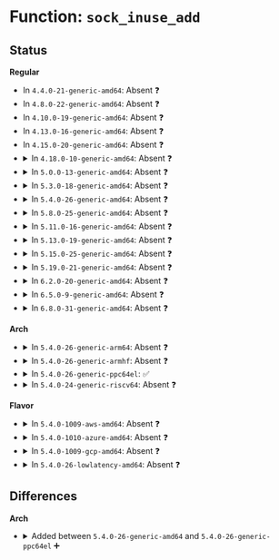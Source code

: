 # Function: <code>sock_inuse_add</code>

## Status
<b>Regular</b>
<ul>
<li>
In <code>4.4.0-21-generic-amd64</code>: Absent ❓
</li>
<li>
In <code>4.8.0-22-generic-amd64</code>: Absent ❓
</li>
<li>
In <code>4.10.0-19-generic-amd64</code>: Absent ❓
</li>
<li>
In <code>4.13.0-16-generic-amd64</code>: Absent ❓
</li>
<li>
In <code>4.15.0-20-generic-amd64</code>: Absent ❓
</li>
<li>
<details>
<summary>In <code>4.18.0-10-generic-amd64</code>: Absent ❓</summary>

```json
{
  "name": "sock_inuse_add",
  "collision_type": "Unique Static",
  "inline_type": "Full",
  "funcs": [
    {
      "addr": 18446744071587725254,
      "name": "sock_inuse_add",
      "external": false,
      "loc": "net/core/sock.c:3136",
      "file": "net/core/sock.c",
      "inline": "not declared, inlined",
      "caller_inline": [
        "net/core/sock.c:sk_clone_lock",
        "net/core/sock.c:__sk_free",
        "net/core/sock.c:sk_alloc"
      ],
      "caller_func": []
    }
  ],
  "symbols": []
}
```
</details>
</li>
<li>
<details>
<summary>In <code>5.0.0-13-generic-amd64</code>: Absent ❓</summary>

```json
{
  "name": "sock_inuse_add",
  "collision_type": "Unique Static",
  "inline_type": "Full",
  "funcs": [
    {
      "addr": 18446744071587857574,
      "name": "sock_inuse_add",
      "external": false,
      "loc": "net/core/sock.c:3087",
      "file": "net/core/sock.c",
      "inline": "not declared, inlined",
      "caller_inline": [
        "net/core/sock.c:sk_clone_lock",
        "net/core/sock.c:__sk_free",
        "net/core/sock.c:sk_alloc"
      ],
      "caller_func": []
    }
  ],
  "symbols": []
}
```
</details>
</li>
<li>
<details>
<summary>In <code>5.3.0-18-generic-amd64</code>: Absent ❓</summary>

```json
{
  "name": "sock_inuse_add",
  "collision_type": "Unique Static",
  "inline_type": "Full",
  "funcs": [
    {
      "addr": 18446744071588162124,
      "name": "sock_inuse_add",
      "external": false,
      "loc": "net/core/sock.c:3235",
      "file": "net/core/sock.c",
      "inline": "not declared, inlined",
      "caller_inline": [
        "net/core/sock.c:sk_clone_lock",
        "net/core/sock.c:__sk_free",
        "net/core/sock.c:sk_alloc"
      ],
      "caller_func": []
    }
  ],
  "symbols": []
}
```
</details>
</li>
<li>
<details>
<summary>In <code>5.4.0-26-generic-amd64</code>: Absent ❓</summary>

```json
{
  "name": "sock_inuse_add",
  "collision_type": "Unique Static",
  "inline_type": "Full",
  "funcs": [
    {
      "addr": 18446744071588367399,
      "name": "sock_inuse_add",
      "external": false,
      "loc": "net/core/sock.c:3250",
      "file": "net/core/sock.c",
      "inline": "not declared, inlined",
      "caller_inline": [
        "net/core/sock.c:sk_clone_lock",
        "net/core/sock.c:__sk_free",
        "net/core/sock.c:sk_alloc"
      ],
      "caller_func": []
    }
  ],
  "symbols": []
}
```
</details>
</li>
<li>
<details>
<summary>In <code>5.8.0-25-generic-amd64</code>: Absent ❓</summary>

```json
{
  "name": "sock_inuse_add",
  "collision_type": "Unique Static",
  "inline_type": "Full",
  "funcs": [
    {
      "addr": 18446744071589228940,
      "name": "sock_inuse_add",
      "external": false,
      "loc": "net/core/sock.c:3379",
      "file": "net/core/sock.c",
      "inline": "not declared, inlined",
      "caller_inline": [
        "net/core/sock.c:sk_clone_lock",
        "net/core/sock.c:__sk_free",
        "net/core/sock.c:sk_alloc"
      ],
      "caller_func": []
    }
  ],
  "symbols": []
}
```
</details>
</li>
<li>
<details>
<summary>In <code>5.11.0-16-generic-amd64</code>: Absent ❓</summary>

```json
{
  "name": "sock_inuse_add",
  "collision_type": "Unique Static",
  "inline_type": "Full",
  "funcs": [
    {
      "addr": 18446744071589226960,
      "name": "sock_inuse_add",
      "external": false,
      "loc": "net/core/sock.c:3331",
      "file": "net/core/sock.c",
      "inline": "not declared, inlined",
      "caller_inline": [
        "net/core/sock.c:sk_clone_lock",
        "net/core/sock.c:__sk_free",
        "net/core/sock.c:sk_alloc"
      ],
      "caller_func": []
    }
  ],
  "symbols": []
}
```
</details>
</li>
<li>
<details>
<summary>In <code>5.13.0-19-generic-amd64</code>: Absent ❓</summary>

```json
{
  "name": "sock_inuse_add",
  "collision_type": "Unique Static",
  "inline_type": "Full",
  "funcs": [
    {
      "addr": 18446744071589119956,
      "name": "sock_inuse_add",
      "external": false,
      "loc": "net/core/sock.c:3354",
      "file": "net/core/sock.c",
      "inline": "not declared, inlined",
      "caller_inline": [
        "net/core/sock.c:sk_clone_lock",
        "net/core/sock.c:__sk_free",
        "net/core/sock.c:sk_alloc"
      ],
      "caller_func": []
    }
  ],
  "symbols": []
}
```
</details>
</li>
<li>
<details>
<summary>In <code>5.15.0-25-generic-amd64</code>: Absent ❓</summary>

```json
{
  "name": "sock_inuse_add",
  "collision_type": "Unique Static",
  "inline_type": "Full",
  "funcs": [
    {
      "addr": 18446744071589837674,
      "name": "sock_inuse_add",
      "external": false,
      "loc": "net/core/sock.c:3480",
      "file": "net/core/sock.c",
      "inline": "not declared, inlined",
      "caller_inline": [
        "net/core/sock.c:sk_clone_lock",
        "net/core/sock.c:__sk_free",
        "net/core/sock.c:sk_alloc"
      ],
      "caller_func": []
    }
  ],
  "symbols": []
}
```
</details>
</li>
<li>
<details>
<summary>In <code>5.19.0-21-generic-amd64</code>: Absent ❓</summary>

```json
{
  "name": "sock_inuse_add",
  "collision_type": "Static Duplication",
  "inline_type": "Full",
  "funcs": [
    {
      "addr": 18446744071591361013,
      "name": "sock_inuse_add",
      "external": false,
      "loc": "include/net/sock.h:1485",
      "file": "net/core/sock.c",
      "inline": "declared, inlined",
      "caller_inline": [
        "net/core/sock.c:sk_clone_lock",
        "net/core/sock.c:__sk_free",
        "net/core/sock.c:sk_alloc"
      ],
      "caller_func": []
    },
    {
      "addr": 18446744071593689452,
      "name": "sock_inuse_add",
      "external": false,
      "loc": "include/net/sock.h:1485",
      "file": "net/mptcp/subflow.c",
      "inline": "declared, inlined",
      "caller_inline": [
        "net/mptcp/subflow.c:mptcp_subflow_create_socket"
      ],
      "caller_func": []
    }
  ],
  "symbols": []
}
```
</details>
</li>
<li>
<details>
<summary>In <code>6.2.0-20-generic-amd64</code>: Absent ❓</summary>

```json
{
  "name": "sock_inuse_add",
  "collision_type": "Static Duplication",
  "inline_type": "Full",
  "funcs": [
    {
      "addr": 18446744071593117762,
      "name": "sock_inuse_add",
      "external": false,
      "loc": "include/net/sock.h:1543",
      "file": "net/core/sock.c",
      "inline": "declared, inlined",
      "caller_inline": [
        "net/core/sock.c:sk_clone_lock",
        "net/core/sock.c:__sk_free",
        "net/core/sock.c:sk_alloc"
      ],
      "caller_func": []
    },
    {
      "addr": 18446744071595622606,
      "name": "sock_inuse_add",
      "external": false,
      "loc": "include/net/sock.h:1543",
      "file": "net/mptcp/subflow.c",
      "inline": "declared, inlined",
      "caller_inline": [
        "net/mptcp/subflow.c:mptcp_subflow_create_socket"
      ],
      "caller_func": []
    }
  ],
  "symbols": []
}
```
</details>
</li>
<li>
<details>
<summary>In <code>6.5.0-9-generic-amd64</code>: Absent ❓</summary>

```json
{
  "name": "sock_inuse_add",
  "collision_type": "Static Duplication",
  "inline_type": "Full",
  "funcs": [
    {
      "addr": 18446744071593570462,
      "name": "sock_inuse_add",
      "external": false,
      "loc": "include/net/sock.h:1534",
      "file": "net/core/sock.c",
      "inline": "declared, inlined",
      "caller_inline": [
        "net/core/sock.c:sk_clone_lock",
        "net/core/sock.c:__sk_free",
        "net/core/sock.c:sk_alloc"
      ],
      "caller_func": []
    },
    {
      "addr": 18446744071596130873,
      "name": "sock_inuse_add",
      "external": false,
      "loc": "include/net/sock.h:1534",
      "file": "net/mptcp/subflow.c",
      "inline": "declared, inlined",
      "caller_inline": [
        "net/mptcp/subflow.c:mptcp_subflow_create_socket"
      ],
      "caller_func": []
    }
  ],
  "symbols": []
}
```
</details>
</li>
<li>
<details>
<summary>In <code>6.8.0-31-generic-amd64</code>: Absent ❓</summary>

```json
{
  "name": "sock_inuse_add",
  "collision_type": "Static Duplication",
  "inline_type": "Full",
  "funcs": [
    {
      "addr": 18446744071594343054,
      "name": "sock_inuse_add",
      "external": false,
      "loc": "include/net/sock.h:1509",
      "file": "net/core/sock.c",
      "inline": "declared, inlined",
      "caller_inline": [
        "net/core/sock.c:sk_clone_lock",
        "net/core/sock.c:__sk_free",
        "net/core/sock.c:sk_alloc"
      ],
      "caller_func": []
    },
    {
      "addr": 18446744071597004531,
      "name": "sock_inuse_add",
      "external": false,
      "loc": "include/net/sock.h:1509",
      "file": "net/mptcp/subflow.c",
      "inline": "declared, inlined",
      "caller_inline": [
        "net/mptcp/subflow.c:mptcp_subflow_create_socket"
      ],
      "caller_func": []
    }
  ],
  "symbols": []
}
```
</details>
</li>
</ul>
<b>Arch</b>
<ul>
<li>
<details>
<summary>In <code>5.4.0-26-generic-arm64</code>: Absent ❓</summary>

```json
{
  "name": "sock_inuse_add",
  "collision_type": "Unique Static",
  "inline_type": "Selective",
  "funcs": [
    {
      "addr": 18446603336501866544,
      "name": "sock_inuse_add",
      "external": false,
      "loc": "net/core/sock.c:3250",
      "file": "net/core/sock.c",
      "inline": "not declared, inlined",
      "caller_inline": [],
      "caller_func": [
        "net/core/sock.c:sk_clone_lock",
        "net/core/sock.c:__sk_free",
        "net/core/sock.c:sk_alloc"
      ]
    }
  ],
  "symbols": [
    {
      "addr": 18446603336501866544,
      "name": "sock_inuse_add.isra.0",
      "section": ".text",
      "bind": "STB_LOCAL",
      "size": 68
    }
  ]
}
```
</details>
</li>
<li>
<details>
<summary>In <code>5.4.0-26-generic-armhf</code>: Absent ❓</summary>

```json
{
  "name": "sock_inuse_add",
  "collision_type": "Unique Static",
  "inline_type": "Full",
  "funcs": [
    {
      "addr": 3234641096,
      "name": "sock_inuse_add",
      "external": false,
      "loc": "net/core/sock.c:3250",
      "file": "net/core/sock.c",
      "inline": "not declared, inlined",
      "caller_inline": [
        "net/core/sock.c:sk_clone_lock",
        "net/core/sock.c:__sk_free",
        "net/core/sock.c:sk_alloc"
      ],
      "caller_func": []
    }
  ],
  "symbols": []
}
```
</details>
</li>
<li>
<details>
<summary>In <code>5.4.0-26-generic-ppc64el</code>: ✅</summary>

```c
void sock_inuse_add(struct net * net, int val)
```

```json
{
  "name": "sock_inuse_add",
  "collision_type": "Unique Static",
  "inline_type": "No",
  "funcs": [
    {
      "addr": 13835058055295265680,
      "name": "sock_inuse_add",
      "external": false,
      "loc": "net/core/sock.c:3250",
      "file": "net/core/sock.c",
      "inline": "seen, unknown",
      "caller_inline": [],
      "caller_func": [
        "net/core/sock.c:sk_clone_lock",
        "net/core/sock.c:__sk_free",
        "net/core/sock.c:sk_alloc"
      ]
    }
  ],
  "symbols": [
    {
      "addr": 13835058055295265680,
      "name": "sock_inuse_add",
      "section": ".text",
      "bind": "STB_LOCAL",
      "size": 88
    }
  ]
}
```
</details>
</li>
<li>
<details>
<summary>In <code>5.4.0-24-generic-riscv64</code>: Absent ❓</summary>

```json
{
  "name": "sock_inuse_add",
  "collision_type": "Unique Static",
  "inline_type": "Full",
  "funcs": [
    {
      "addr": 18446743936278199012,
      "name": "sock_inuse_add",
      "external": false,
      "loc": "net/core/sock.c:3250",
      "file": "net/core/sock.c",
      "inline": "not declared, inlined",
      "caller_inline": [
        "net/core/sock.c:sk_clone_lock",
        "net/core/sock.c:__sk_free",
        "net/core/sock.c:sk_alloc"
      ],
      "caller_func": []
    }
  ],
  "symbols": []
}
```
</details>
</li>
</ul>
<b>Flavor</b>
<ul>
<li>
<details>
<summary>In <code>5.4.0-1009-aws-amd64</code>: Absent ❓</summary>

```json
{
  "name": "sock_inuse_add",
  "collision_type": "Unique Static",
  "inline_type": "Full",
  "funcs": [
    {
      "addr": 18446744071587974183,
      "name": "sock_inuse_add",
      "external": false,
      "loc": "net/core/sock.c:3250",
      "file": "net/core/sock.c",
      "inline": "not declared, inlined",
      "caller_inline": [
        "net/core/sock.c:sk_clone_lock",
        "net/core/sock.c:__sk_free",
        "net/core/sock.c:sk_alloc"
      ],
      "caller_func": []
    }
  ],
  "symbols": []
}
```
</details>
</li>
<li>
<details>
<summary>In <code>5.4.0-1010-azure-amd64</code>: Absent ❓</summary>

```json
{
  "name": "sock_inuse_add",
  "collision_type": "Unique Static",
  "inline_type": "Full",
  "funcs": [
    {
      "addr": 18446744071587687287,
      "name": "sock_inuse_add",
      "external": false,
      "loc": "net/core/sock.c:3250",
      "file": "net/core/sock.c",
      "inline": "not declared, inlined",
      "caller_inline": [
        "net/core/sock.c:sk_clone_lock",
        "net/core/sock.c:__sk_free",
        "net/core/sock.c:sk_alloc"
      ],
      "caller_func": []
    }
  ],
  "symbols": []
}
```
</details>
</li>
<li>
<details>
<summary>In <code>5.4.0-1009-gcp-amd64</code>: Absent ❓</summary>

```json
{
  "name": "sock_inuse_add",
  "collision_type": "Unique Static",
  "inline_type": "Full",
  "funcs": [
    {
      "addr": 18446744071588305959,
      "name": "sock_inuse_add",
      "external": false,
      "loc": "net/core/sock.c:3250",
      "file": "net/core/sock.c",
      "inline": "not declared, inlined",
      "caller_inline": [
        "net/core/sock.c:sk_clone_lock",
        "net/core/sock.c:__sk_free",
        "net/core/sock.c:sk_alloc"
      ],
      "caller_func": []
    }
  ],
  "symbols": []
}
```
</details>
</li>
<li>
<details>
<summary>In <code>5.4.0-26-lowlatency-amd64</code>: Absent ❓</summary>

```json
{
  "name": "sock_inuse_add",
  "collision_type": "Unique Static",
  "inline_type": "Full",
  "funcs": [
    {
      "addr": 18446744071588441180,
      "name": "sock_inuse_add",
      "external": false,
      "loc": "net/core/sock.c:3250",
      "file": "net/core/sock.c",
      "inline": "not declared, inlined",
      "caller_inline": [
        "net/core/sock.c:sk_clone_lock",
        "net/core/sock.c:__sk_free",
        "net/core/sock.c:sk_alloc"
      ],
      "caller_func": []
    }
  ],
  "symbols": []
}
```
</details>
</li>
</ul>

## Differences
<b>Arch</b>
<ul>
<li>
<details>
<summary>Added between <code>5.4.0-26-generic-amd64</code> and <code>5.4.0-26-generic-ppc64el</code> ➕</summary>

```c
void sock_inuse_add(struct net * net, int val)
```
</details>
</li>
</ul>
